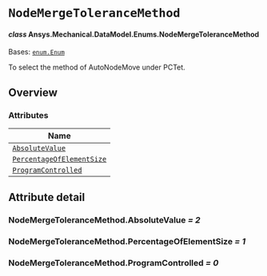 # `NodeMergeToleranceMethod`

<a id="ansys.mechanical.stubs.v242.Ansys.Mechanical.DataModel.Enums.NodeMergeToleranceMethod"></a>

#### *class* Ansys.Mechanical.DataModel.Enums.NodeMergeToleranceMethod

Bases: [`enum.Enum`](https://docs.python.org/3/library/enum.html#enum.Enum)

To select the method of AutoNodeMove under PCTet.

<!-- !! processed by numpydoc !! -->

<a id="overview"></a>

## Overview

### Attributes

| Name |
| ---------------------------------------------------------------------------------------------------------------------------------------------------------------- |
| [`AbsoluteValue`](#NodeMergeToleranceMethod.AbsoluteValue) |
| [`PercentageOfElementSize`](#NodeMergeToleranceMethod.PercentageOfElementSize) |
| [`ProgramControlled`](#NodeMergeToleranceMethod.ProgramControlled) |

<a id="attribute-detail"></a>

## Attribute detail

<a id="NodeMergeToleranceMethod.AbsoluteValue"></a>

### NodeMergeToleranceMethod.AbsoluteValue *= 2*

<a id="NodeMergeToleranceMethod.PercentageOfElementSize"></a>

### NodeMergeToleranceMethod.PercentageOfElementSize *= 1*

<a id="NodeMergeToleranceMethod.ProgramControlled"></a>

### NodeMergeToleranceMethod.ProgramControlled *= 0*


